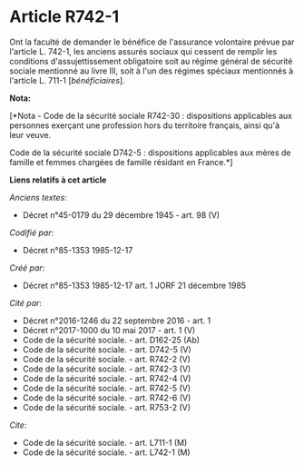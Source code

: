 # Article R742-1

Ont la faculté de demander le bénéfice de l'assurance volontaire prévue par l'article L. 742-1, les anciens assurés sociaux
qui cessent de remplir les conditions d'assujettissement obligatoire soit au régime général de sécurité sociale mentionné au
livre III, soit à l'un des régimes spéciaux mentionnés à l'article L. 711-1 [*bénéficiaires*].

**Nota:**

[*Nota - Code de la sécurité sociale R742-30 : dispositions applicables aux personnes exerçant une profession hors du
territoire français, ainsi qu'à leur veuve.

Code de la sécurité sociale D742-5 : dispositions applicables aux mères de famille et femmes chargées de famille résidant en
France.*]

**Liens relatifs à cet article**

_Anciens textes_:

  - Décret n°45-0179 du 29 décembre 1945 - art. 98 (V)

_Codifié par_:

  - Décret n°85-1353 1985-12-17

_Créé par_:

  - Décret n°85-1353 1985-12-17 art. 1 JORF 21 décembre 1985

_Cité par_:

  - Décret n°2016-1246 du 22 septembre 2016 - art. 1
  - Décret n°2017-1000 du 10 mai 2017 - art. 1 (V)
  - Code de la sécurité sociale. - art. D162-25 (Ab)
  - Code de la sécurité sociale. - art. D742-5 (V)
  - Code de la sécurité sociale. - art. R742-2 (V)
  - Code de la sécurité sociale. - art. R742-3 (V)
  - Code de la sécurité sociale. - art. R742-4 (V)
  - Code de la sécurité sociale. - art. R742-5 (V)
  - Code de la sécurité sociale. - art. R742-6 (V)
  - Code de la sécurité sociale. - art. R753-2 (V)

_Cite_:

  - Code de la sécurité sociale. - art. L711-1 (M)
  - Code de la sécurité sociale. - art. L742-1 (M)

